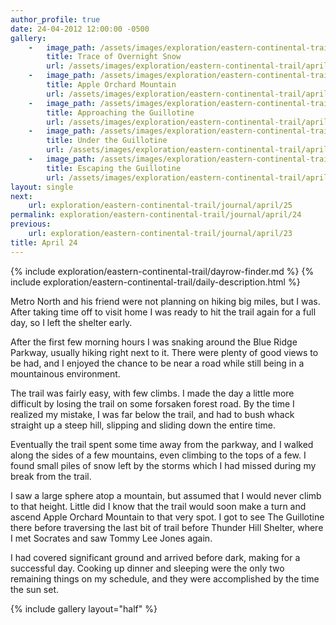 ```yaml
---
author_profile: true
date: 24-04-2012 12:00:00 -0500
gallery:
    -   image_path: /assets/images/exploration/eastern-continental-trail/april/small/24-1.jpg
        title: Trace of Overnight Snow
        url: /assets/images/exploration/eastern-continental-trail/april/large/24-1.jpg
    -   image_path: /assets/images/exploration/eastern-continental-trail/april/small/24-2.jpg
        title: Apple Orchard Mountain
        url: /assets/images/exploration/eastern-continental-trail/april/large/24-2.jpg
    -   image_path: /assets/images/exploration/eastern-continental-trail/april/small/24-3.jpg
        title: Approaching the Guillotine
        url: /assets/images/exploration/eastern-continental-trail/april/large/24-3.jpg
    -   image_path: /assets/images/exploration/eastern-continental-trail/april/small/24-4.jpg
        title: Under the Guillotine
        url: /assets/images/exploration/eastern-continental-trail/april/large/24-4.jpg
    -   image_path: /assets/images/exploration/eastern-continental-trail/april/small/24-5.jpg
        title: Escaping the Guillotine
        url: /assets/images/exploration/eastern-continental-trail/april/large/24-5.jpg
layout: single
next:
    url: exploration/eastern-continental-trail/journal/april/25
permalink: exploration/eastern-continental-trail/journal/april/24
previous:
    url: exploration/eastern-continental-trail/journal/april/23
title: April 24
---
```

{% include exploration/eastern-continental-trail/dayrow-finder.md %}
{% include exploration/eastern-continental-trail/daily-description.html %}

Metro North and his friend were not planning on hiking big miles, but I was. After taking time off to visit home I was ready to hit the trail again for a full day, so I left the shelter early.

After the first few morning hours I was snaking around the Blue Ridge Parkway, usually hiking right next to it. There were plenty of good views to be had, and I enjoyed the chance to be near a road while still being in a mountainous environment.

The trail was fairly easy, with few climbs. I made the day a little more difficult by losing the trail on some forsaken forest road. By the time I realized my mistake, I was far below the trail, and had to bush whack straight up a steep hill, slipping and sliding down the entire time.

Eventually the trail spent some time away from the parkway, and I walked along the sides of a few mountains, even climbing to the tops of a few. I found small piles of snow left by the storms which I had missed during my break from the trail.

I saw a large sphere atop a mountain, but assumed that I would never climb to that height. Little did I know that the trail would soon make a turn and ascend Apple Orchard Mountain to that very spot. I got to see The Guillotine there before traversing the last bit of trail before Thunder Hill Shelter, where I met Socrates and saw Tommy Lee Jones again.

I had covered significant ground and arrived before dark, making for a successful day. Cooking up dinner and sleeping were the only two remaining things on my schedule, and they were accomplished by the time the sun set.

{% include gallery layout="half" %}